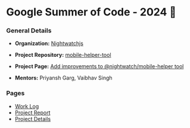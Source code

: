 # Google Summer of Code - 2024 :rocket:

### General Details

- **Organization:** [Nightwatchjs](https://github.com/nightwatchjs/)

- **Project Repository:** [mobile-helper-tool](https://github.com/nightwatchjs/mobile-helper-tool)

- **Project Page:** [Add improvements to @nightwatch/mobile-helper tool](https://summerofcode.withgoogle.com/programs/2024/projects/HyTRg24M)

- **Mentors:** Priyansh Garg, Vaibhav Singh

### Pages
* [Work Log](./LOG.md)
* [Project Report](./REPORT.md)
* [Project Details](./SPECIFICATIONS.md)
